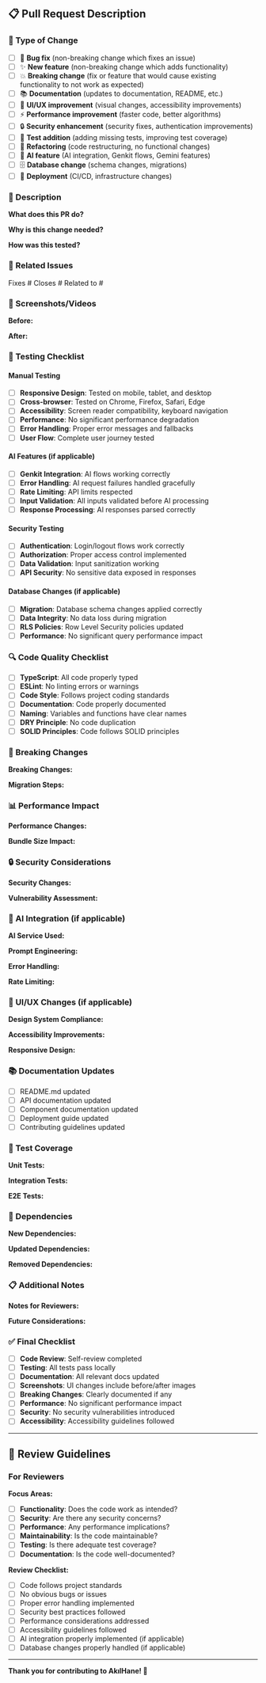 ## 📋 Pull Request Description

### 🎯 Type of Change
<!-- Mark the appropriate option(s) with [x] -->

- [ ] 🐛 **Bug fix** (non-breaking change which fixes an issue)
- [ ] ✨ **New feature** (non-breaking change which adds functionality)
- [ ] 💥 **Breaking change** (fix or feature that would cause existing functionality to not work as expected)
- [ ] 📚 **Documentation** (updates to documentation, README, etc.)
- [ ] 🎨 **UI/UX improvement** (visual changes, accessibility improvements)
- [ ] ⚡ **Performance improvement** (faster code, better algorithms)
- [ ] 🔒 **Security enhancement** (security fixes, authentication improvements)
- [ ] 🧪 **Test addition** (adding missing tests, improving test coverage)
- [ ] 🔧 **Refactoring** (code restructuring, no functional changes)
- [ ] 🤖 **AI feature** (AI integration, Genkit flows, Gemini features)
- [ ] 🗄️ **Database change** (schema changes, migrations)
- [ ] 🚀 **Deployment** (CI/CD, infrastructure changes)

### 📝 Description
<!-- Provide a clear and concise description of what the PR does -->

**What does this PR do?**
<!-- Explain the changes in detail -->

**Why is this change needed?**
<!-- Explain the motivation behind the change -->

**How was this tested?**
<!-- Describe the testing approach and results -->

### 🔗 Related Issues
<!-- Link any related issues using keywords like "Fixes #123" or "Closes #456" -->

Fixes #
Closes #
Related to #

### 📸 Screenshots/Videos
<!-- Add screenshots or videos for UI changes -->

**Before:**
<!-- Add screenshot/video of the current state -->

**After:**
<!-- Add screenshot/video of the new state -->

### 🧪 Testing Checklist
<!-- Mark completed items with [x] -->

#### Manual Testing
- [ ] **Responsive Design**: Tested on mobile, tablet, and desktop
- [ ] **Cross-browser**: Tested on Chrome, Firefox, Safari, Edge
- [ ] **Accessibility**: Screen reader compatibility, keyboard navigation
- [ ] **Performance**: No significant performance degradation
- [ ] **Error Handling**: Proper error messages and fallbacks
- [ ] **User Flow**: Complete user journey tested

#### AI Features (if applicable)
- [ ] **Genkit Integration**: AI flows working correctly
- [ ] **Error Handling**: AI request failures handled gracefully
- [ ] **Rate Limiting**: API limits respected
- [ ] **Input Validation**: All inputs validated before AI processing
- [ ] **Response Processing**: AI responses parsed correctly

#### Security Testing
- [ ] **Authentication**: Login/logout flows work correctly
- [ ] **Authorization**: Proper access control implemented
- [ ] **Data Validation**: Input sanitization working
- [ ] **API Security**: No sensitive data exposed in responses

#### Database Changes (if applicable)
- [ ] **Migration**: Database schema changes applied correctly
- [ ] **Data Integrity**: No data loss during migration
- [ ] **RLS Policies**: Row Level Security policies updated
- [ ] **Performance**: No significant query performance impact

### 🔍 Code Quality Checklist
<!-- Mark completed items with [x] -->

- [ ] **TypeScript**: All code properly typed
- [ ] **ESLint**: No linting errors or warnings
- [ ] **Code Style**: Follows project coding standards
- [ ] **Documentation**: Code properly documented
- [ ] **Naming**: Variables and functions have clear names
- [ ] **DRY Principle**: No code duplication
- [ ] **SOLID Principles**: Code follows SOLID principles

### 🚨 Breaking Changes
<!-- If this PR includes breaking changes, describe them here -->

**Breaking Changes:**
<!-- List any breaking changes and migration steps -->

**Migration Steps:**
<!-- Provide steps for users to migrate -->

### 📊 Performance Impact
<!-- Describe any performance implications -->

**Performance Changes:**
<!-- Explain performance improvements or concerns -->

**Bundle Size Impact:**
<!-- Mention any significant bundle size changes -->

### 🔒 Security Considerations
<!-- Describe any security implications -->

**Security Changes:**
<!-- Explain security improvements or concerns -->

**Vulnerability Assessment:**
<!-- Confirm no security vulnerabilities introduced -->

### 🤖 AI Integration (if applicable)
<!-- For AI-related changes -->

**AI Service Used:**
<!-- Which AI service was integrated -->

**Prompt Engineering:**
<!-- Describe the prompt design and optimization -->

**Error Handling:**
<!-- How AI errors are handled -->

**Rate Limiting:**
<!-- How API rate limits are managed -->

### 🎨 UI/UX Changes (if applicable)
<!-- For UI/UX related changes -->

**Design System Compliance:**
<!-- Confirm adherence to design system -->

**Accessibility Improvements:**
<!-- List accessibility enhancements -->

**Responsive Design:**
<!-- Confirm responsive behavior -->

### 📚 Documentation Updates
<!-- List any documentation that needs updating -->

- [ ] README.md updated
- [ ] API documentation updated
- [ ] Component documentation updated
- [ ] Deployment guide updated
- [ ] Contributing guidelines updated

### 🧪 Test Coverage
<!-- Describe test coverage for this change -->

**Unit Tests:**
<!-- List unit tests added/modified -->

**Integration Tests:**
<!-- List integration tests added/modified -->

**E2E Tests:**
<!-- List end-to-end tests added/modified -->

### 🔧 Dependencies
<!-- List any new dependencies or version changes -->

**New Dependencies:**
<!-- List any new packages added -->

**Updated Dependencies:**
<!-- List any package version updates -->

**Removed Dependencies:**
<!-- List any packages removed -->

### 📋 Additional Notes
<!-- Any additional information that reviewers should know -->

**Notes for Reviewers:**
<!-- Special considerations, implementation details, etc. -->

**Future Considerations:**
<!-- Any follow-up work or improvements planned -->

### ✅ Final Checklist
<!-- Final verification before submitting -->

- [ ] **Code Review**: Self-review completed
- [ ] **Testing**: All tests pass locally
- [ ] **Documentation**: All relevant docs updated
- [ ] **Screenshots**: UI changes include before/after images
- [ ] **Breaking Changes**: Clearly documented if any
- [ ] **Performance**: No significant performance impact
- [ ] **Security**: No security vulnerabilities introduced
- [ ] **Accessibility**: Accessibility guidelines followed

---

## 📝 Review Guidelines

### For Reviewers
<!-- Guidelines for code reviewers -->

**Focus Areas:**
- [ ] **Functionality**: Does the code work as intended?
- [ ] **Security**: Are there any security concerns?
- [ ] **Performance**: Any performance implications?
- [ ] **Maintainability**: Is the code maintainable?
- [ ] **Testing**: Is there adequate test coverage?
- [ ] **Documentation**: Is the code well-documented?

**Review Checklist:**
- [ ] Code follows project standards
- [ ] No obvious bugs or issues
- [ ] Proper error handling implemented
- [ ] Security best practices followed
- [ ] Performance considerations addressed
- [ ] Accessibility guidelines followed
- [ ] AI integration properly implemented (if applicable)
- [ ] Database changes properly handled (if applicable)

---

**Thank you for contributing to AkılHane! 🚀**

<!-- 
Template Usage Notes:
1. Delete sections that don't apply to your PR
2. Add specific details for each section
3. Include screenshots for UI changes
4. Link related issues using GitHub keywords
5. Be thorough in testing and documentation
--> 
